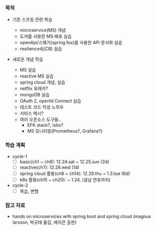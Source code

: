 
### 목적
- 기존 스프링 관련 복습
  - microservice(MS) 개념
  - 도커를 사용한 MS 배포 실습
  - openApi/스웨거(spring fox)를 사용한 API 문서화 실습
  - resilience4j(CB) 실습
  
- 새로운 개념 학습
  - MS 실습
  - reactive MS 실습
  - spring cloud 개념, 실습
  - netflix 유레카?
  - mongoDB 실습 
  - OAuth 2, openId Connect 실습
  - 테스트 코드 작성 노하우
  - 서비스 메시?
  - 여러 오픈소스 도구들..
    - EFK stack?, Istio?
    - MS 모니터링(Prometheus?, Grafana?)
  

### 학습 계획
- cycle-1
  - [ ] basic(ch1 ~ ch6): 12.24.sat ~ 12.25.sun (2d)
  - [ ] reactive(ch7): 12.28.wed (1d)
  - [ ] spring cloud 활용(ch8 ~ ch14): 12.29.thu ~ 1.3.tue (6d)
  - [ ] k8s 활용(ch15 ~ ch20): ~ 1.24, (설날 연휴까지)
  
- cycle-2
  -[ ] 복습, 변형

### 참고 자료
- hands on microservices with spring boot and spring cloud (magnus larsson, 박규태 옮김, 에이콘 출판)

